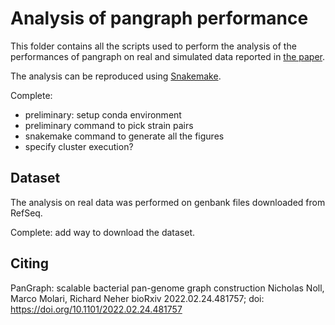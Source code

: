 # Analysis of pangraph performance

This folder contains all the scripts used to perform the analysis of the performances of pangraph on real and simulated data reported in [the paper](##-Citing).

The analysis can be reproduced using [Snakemake](https://snakemake.readthedocs.io/en/stable/).

Complete:
- preliminary: setup conda environment
- preliminary command to pick strain pairs
- snakemake command to generate all the figures
- specify cluster execution?

## Dataset

The analysis on real data was performed on genbank files downloaded from RefSeq.

Complete: add way to download the dataset.

## Citing
PanGraph: scalable bacterial pan-genome graph construction
Nicholas Noll, Marco Molari, Richard Neher
bioRxiv 2022.02.24.481757; doi: https://doi.org/10.1101/2022.02.24.481757